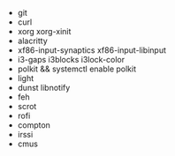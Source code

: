 - git
- curl
- xorg xorg-xinit
- alacritty
- xf86-input-synaptics xf86-input-libinput
- i3-gaps i3blocks i3lock-color
- polkit && systemctl enable polkit
- light
- dunst libnotify
- feh
- scrot
- rofi
- compton
- irssi
- cmus
